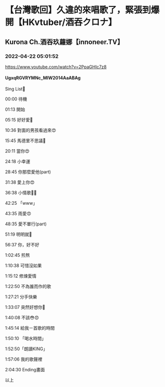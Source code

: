 # 【台灣歌回】久違的來唱歌了，緊張到爆開【HKvtuber/酒吞クロナ】

## Kurona Ch.酒吞玖蘿娜【innoneer.TV】

### 2022-04-22 05:01:52

https://www.youtube.com/watch?v=2PpaGHIc7z8

#### UgxqRGVRYMNc_MIW2014AaABAg

Sing List🤣

00:00 待機

01:13 開始

05:15 好好愛🤣

10:36 對面的男孩看過來😍

15:45 馬德里不思議🤣

20:11 當你😍

24:18 小幸運

28:45 你那麼愛他(part)

31:38 愛上你😍

36:38 小情歌🤣😍

42:25 「www」

43:35 雨愛😍

48:35 愛不單行(part)

51:19 明明就🤣

56:37 你，好不好

1:02:45 煎熬

1:10:38 可惜沒如果

1:15:12 修煉愛情

1:22:50 不為誰而作的歌

1:27:21 分手快樂

1:33:07 突然好想你🤣

1:40:08 不該😳😍

1:45:14 給我ㄧ首歌的時間

1:50:10 「喝水時間」

1:52:50「朗讀KING」

1:57:06 我的歌聲裡

2:04:30 Ending畫面

以上

